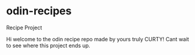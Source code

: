 # odin-recipes
Recipe Project

Hi welcome to the odin recipe repo made by yours truly CURTY!
Cant wait to see where this project ends up.